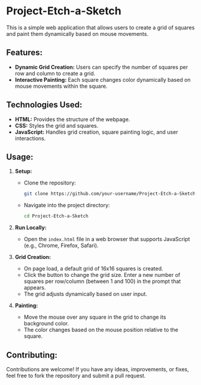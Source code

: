 # Project-Etch-a-Sketch

This is a simple web application that allows users to create a grid of squares and paint them dynamically based on mouse movements.

## Features:
- **Dynamic Grid Creation:** Users can specify the number of squares per row and column to create a grid.
- **Interactive Painting:** Each square changes color dynamically based on mouse movements within the square.

## Technologies Used:
- **HTML:** Provides the structure of the webpage.
- **CSS:** Styles the grid and squares.
- **JavaScript:** Handles grid creation, square painting logic, and user interactions.

## Usage:
1. **Setup:**
   - Clone the repository:
     ```bash
     git clone https://github.com/your-username/Project-Etch-a-Sketch.git
     ```
   - Navigate into the project directory:
     ```bash
     cd Project-Etch-a-Sketch
     ```

2. **Run Locally:**
   - Open the `index.html` file in a web browser that supports JavaScript (e.g., Chrome, Firefox, Safari).

3. **Grid Creation:**
   - On page load, a default grid of 16x16 squares is created.
   - Click the button to change the grid size. Enter a new number of squares per row/column (between 1 and 100) in the prompt that appears.
   - The grid adjusts dynamically based on user input.

4. **Painting:**
   - Move the mouse over any square in the grid to change its background color.
   - The color changes based on the mouse position relative to the square.

## Contributing:
Contributions are welcome! If you have any ideas, improvements, or fixes, feel free to fork the repository and submit a pull request.